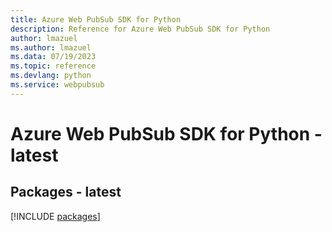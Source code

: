 ```yaml
---
title: Azure Web PubSub SDK for Python
description: Reference for Azure Web PubSub SDK for Python
author: lmazuel
ms.author: lmazuel
ms.data: 07/19/2023
ms.topic: reference
ms.devlang: python
ms.service: webpubsub
---
```

# Azure Web PubSub SDK for Python - latest
## Packages - latest
[!INCLUDE [packages](web-pubsub-index.md)]